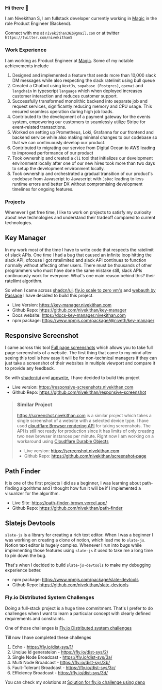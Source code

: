 ### Hi there 👋

I am Nivekithan S, I am fullstack developer currently working in [Magic](https://www.linkedin.com/company/usemagic) in the role Product Engineer (Backend). 

Connect with me at `nivekithan363@gmail.com` or at twitter `https://twitter.com/nivekithanS`
### Work Experience 

I am working as Product Engineer at [Magic](https://www.linkedin.com/compay/usemagic). Some of my notable achievements include 

1. Designed and implemented a feature that sends more than 10,000 slack DM messages while also respecting the slack ratelimit using bull queue
2. Created a Chatbot using `NextJs`, `supabase (Postgres)`, `openai` and `langchain` in typescript `language` which when deployed increases customer interaction and reduces customer support.
3. Successfully transformed monolithic backend into separate job and request services, significantly reducing memory and CPU usage. This ensured seamless operation during high job loads.
4. Contributed to the development of a payment gateway for the events system, empowering our customers to seamlessly utilize Stripe for event-related transactions.
5. Worked on setting up Prometheus, Loki, Grafanna for our frontend and backend service while also making minimal changes to our codebase so that we can continuously develop our product.  
6. Contributed to migrating our service from Digital Ocean to AWS leading to improved performance of our product
7. Took ownership and created a `cli` tool that initializes our development environment locally after one of our new hires took more than two days to setup the development environment locally.
8. Took ownership and orchestrated a gradual transition of our product's codebase from Javascript to Javascript with `JsDoc` leading to less runtime errors and better DX without compromising development timelines for ongoing features.

### Projects 

Whenever I get free time, I like to work on projects to satisfy my curiosity about new technologies and understand their tradeoff compared to current technologies. 

## Key Manager 

In my work most of the time I have to write code that respects the ratelimit of slack APIs. One time I had a bug that caused an infinite loop hitting the slack API, ofcouse I got ratelimited and slack API continues to function normally without affecting other users. There must be thousands of other programmers who must have done the same mistake still, slack APIs continuously work for everyone. What's one main reason behind this? their rateliimt algorithm.

So when I came across [shadcn/ui](https://ui.shadcn.com/), [fly.io scale to zero vm's](https://fly.io/) and [webauth by Passage](https://passage.1password.com/) I have decided to build this project.

- Live Version: https://key-manager.nivekithan.com
- Github Repo: https://github.com/nivekithan/key-manager
- Docs website: https://docs-key-manager.nivekithan.com
- npm package: https://www.npmjs.com/package/@niveth/key-manager

## Responsive Screenshot 

I came across this tool [Full page screenshots](https://damngood.tools/tools/full-page-screenshots) which allows you to take full page screenshots of a website. The first thing that came to my mind after seeing this tool is how easy it will be for non-technical managers if they can just take a screenshot of their websites in multiple viewport and compare it to provide any feedback. 

So with [shadcn/ui](https://ui.shadcn.com) and [appwrite](https://appwrite.io/), I have decided to build this project 

- Live version: https://responsive-screenshots.nivekithan.com
- Github Repo: https://github.com/nivekithan/responsive-screenshot

> ### Similar Project 
>
> https://screenshot.nivekithan.com is a similar project which takes a single screenshot of a website with a selected device type. I have used [cloudflare Browser rendering API](https://developers.cloudflare.com/browser-rendering/) for taking screenshots. The API is still not ready for production since it has limits of only creating two new browser instances per minute. Right now I am working on a workaround using [Cloudflare Durable Objects](https://developers.cloudflare.com/durable-objects/) 
>
> - Live version: https://screenshot.nivekithan.com
> - Github Repo: https://github.com/nivekithan/screenshot-page

## Path Finder 

It is one of the first projects I did as a beginner, I was learning about path-finding algorithms and I thought how fun it will be if I implemented a visualizer for the algorithm.  

- Live Site: https://path-finder-brown.vercel.app/
- Github Repo: https://github.com/nivekithan/path-finder

## Slatejs Devtools 

`slate-js` is a library for creating a rich text editor. When I was a beginner I was working on creating a clone of notion, which lead me to `slate-js`. Notion text editor is hugely complex. Whenever I run into bugs while implementing those features using `slate-js` it used to take me a long time to pin down the bug.

That's when I decided to build `slate-js-devtools` to make my debugging experience better. 

- npm package: https://www.npmjs.com/package/slate-devtools
- Github Repo: https://github.com/nivekithan/slate-devtools

### Fly.io Distributed System Challenges

Doing a full-stack project is a huge time commitment. That's I prefer to do challenges when I want to learn a particular concept with clearly defined requirements and constraints.  

One of those challenges is [Fly.io Distributed system challenges](https://fly.io/dist-sys/)

Till now I have completed these challenges 

1. Echo - https://fly.io/dist-sys/1/
2. Unqiue Id generateion - https://fly.io/dist-sys/2/
3. Single Node Broadcast - https://fly.io/dist-sys/3a/
4. Multi Node Broadcast - https://fly.io/dist-sys/3b/
5. Fault-Tolerant Broadcast - https://fly.io/dist-sys/3c/
6. Efficiency Broadcast - https://fly.io/dist-sys/3d/

You can check my solutions at [Solution for fly.io challenge using deno](https://github.com/nivekithan/deno-fly)
